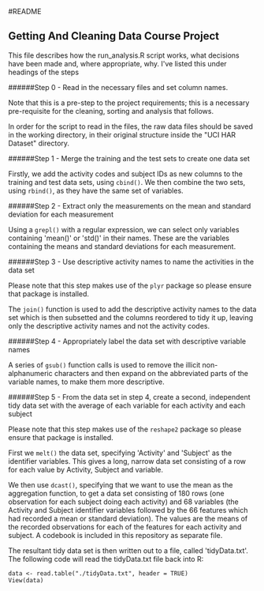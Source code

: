 #README

## Getting And Cleaning Data Course Project

This file describes how the run_analysis.R script works, what decisions have been made and, where appropriate, why. I've listed this under headings of the steps

######Step 0 - Read in the necessary files and set column names.

Note that this is a pre-step to the project requirements; this is a necessary pre-requisite for the cleaning, sorting and analysis that follows. 

In order for the script to read in the files, the raw data files should be saved in the working directory, in their original structure inside the "UCI HAR Dataset" directory.

######Step 1 - Merge the training and the test sets to create one data set

Firstly, we add the activity codes and subject IDs as new columns to the training and test data sets, using `cbind()`. We then combine the two sets, using `rbind()`, as they have the same set of variables.

######Step 2 - Extract only the measurements on the mean and standard deviation for each measurement

Using a `grepl()` with a regular expression, we can select only variables containing 'mean()' or 'std()' in their names. These are the variables containing the means and standard deviations for each measurement.

######Step 3 - Use descriptive activity names to name the activities in the data set

Please note that this step makes use of the `plyr` package so please ensure that package is installed. 

The `join()` function is used to add the descriptive activity names to the data set which is then subsetted and the columns reordered to tidy it up, leaving only the descriptive activity names and not the activity codes.

######Step 4 - Appropriately label the data set with descriptive variable names

A series of `gsub()` function calls is used to remove the illicit non-alphanumeric characters and then expand on the abbreviated parts of the variable names, to make them more descriptive.

######Step 5 - From the data set in step 4, create a second, independent tidy data set with the average of each variable for each activity and each subject

Please note that this step makes use of the `reshape2` package so please ensure that package is installed. 

First we `melt()` the data set, specifying 'Activity' and 'Subject' as the identifier variables. This gives a long, narrow data set consisting of a row for each value by Activity, Subject and variable.

We then use `dcast()`, specifying that we want to use the mean as the aggregation function, to get a data set consisting of 180 rows (one observation for each subject doing each activity) and 68 variables (the Activity and Subject identifier variables followed by the 66 features which had recorded a mean or standard deviation). The values are the means of the recorded observations for each of the features for each activity and subject. A codebook is included in this repository as separate file.

The resultant tidy data set is then written out to a file, called 'tidyData.txt'. The following code will read the tidyData.txt file back into R:

```
data <- read.table("./tidyData.txt", header = TRUE)
View(data)
```
